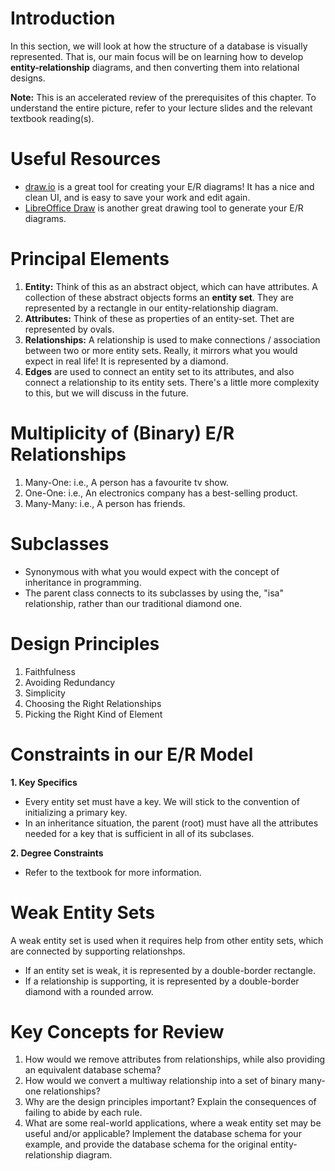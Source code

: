 # Introduction

In this section, we will look at how the structure of a database is visually represented.
That is, our main focus will be on learning how to develop **entity-relationship** diagrams, and then converting them into relational  designs.  

**Note:** This is an accelerated review of the prerequisites of this chapter. To understand the entire picture, refer to your lecture slides and the relevant textbook reading(s).

# Useful Resources
- [draw.io](https://app.diagrams.net/) is a great tool for creating your E/R diagrams! It has a nice and clean UI, and is easy to save your work and edit again.
- [LibreOffice Draw](https://www.libreoffice.org/) is another great drawing tool to generate your E/R diagrams. 

# Principal Elements
1. **Entity:** Think of this as an abstract object, which can have attributes. A collection of these abstract objects forms an **entity set**. They are represented by a rectangle in our entity-relationship diagram.
2. **Attributes:** Think of these as properties of an entity-set. Thet are represented by ovals.
3. **Relationships:** A relationship is used to make connections / association between two or more entity sets. Really, it mirrors what you would expect in real life! It is represented by a diamond.
4. **Edges** are used to connect an entity set to its attributes, and also connect a relationship to its entity sets. There's a little more complexity to this, but we will discuss in the future. 

# Multiplicity of (Binary) E/R Relationships
1. Many-One: i.e., A person has a favourite tv show.
2. One-One: i.e., An electronics company has a best-selling product.
3. Many-Many: i.e., A person has friends.

# Subclasses
- Synonymous with what you would expect with the concept of inheritance in programming.
- The parent class connects to its subclasses by using the, "isa" relationship, rather than our traditional diamond one. 

# Design Principles
1. Faithfulness
2. Avoiding Redundancy
3. Simplicity 
4. Choosing the Right Relationships 
5. Picking the Right Kind of Element

# Constraints in our E/R Model
**1. Key Specifics**
- Every entity set must have a key. We will stick to the convention of initializing a primary key.
- In an inheritance situation, the parent (root) must have all the attributes needed for a key that is sufficient in all of its subclases.

**2. Degree Constraints**
- Refer to the textbook for more information.

# Weak Entity Sets 
A weak entity set is used when it requires help from other entity sets, which are connected by supporting relationshps. 
- If an entity set is weak, it is represented by a double-border rectangle.
- If a relationship is supporting, it is represented by a double-border diamond with a rounded arrow.

# Key Concepts for Review
1. How would we remove attributes from relationships, while also providing an equivalent database schema?
2. How would we convert a multiway relationship into a set of binary many-one relationships?
3. Why are the design principles important? Explain the consequences of failing to abide by each rule.
4. What are some real-world applications, where a weak entity set may be useful and/or applicable? Implement the database schema for your example, and provide the database schema for the original entity-relationship diagram.
